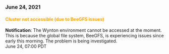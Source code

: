### June 24, 2021

#### <span style="color: orange;">Cluster not accessible (due to BeeGFS issues)</span>

**Notification**: The Wynton environment cannot be accessed at the moment.  This is because the global file system, BeeGFS, is experiencing issues since early this morning. The problem is being investigated.
<br><span class="timestamp">June 24, 07:00 PDT</span>


